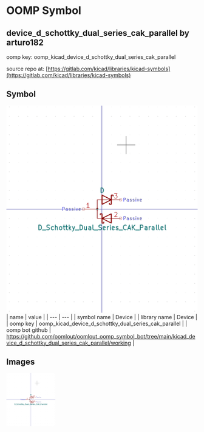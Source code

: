 # OOMP Symbol  
## device_d_schottky_dual_series_cak_parallel  by arturo182  
  
oomp key: oomp_kicad_device_d_schottky_dual_series_cak_parallel  
  
source repo at: [https://gitlab.com/kicad/libraries/kicad-symbols](https://gitlab.com/kicad/libraries/kicad-symbols)  
## Symbol  
  
[![working.png](working_600.png)](working.png)  
| name | value | 
| --- | --- | 
| symbol name | Device | 
| library name | Device | 
| oomp key | oomp_kicad_device_d_schottky_dual_series_cak_parallel | 
| oomp bot github | https://github.com/oomlout/oomlout_oomp_symbol_bot/tree/main/kicad_device_d_schottky_dual_series_cak_parallel/working | 
## Images  
  
[![working.png](working_140.png)](working.png)  
